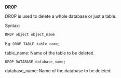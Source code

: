 **DROP**

DROP is used to delete a whole database or just a table. 

Syntax:
``` sh
DROP object object_name
``` 

Eg:
`DROP TABLE table_name; `

table_name: Name of the table to be deleted.

` DROP DATABASE database_name; `

database_name: Name of the database to be deleted.
